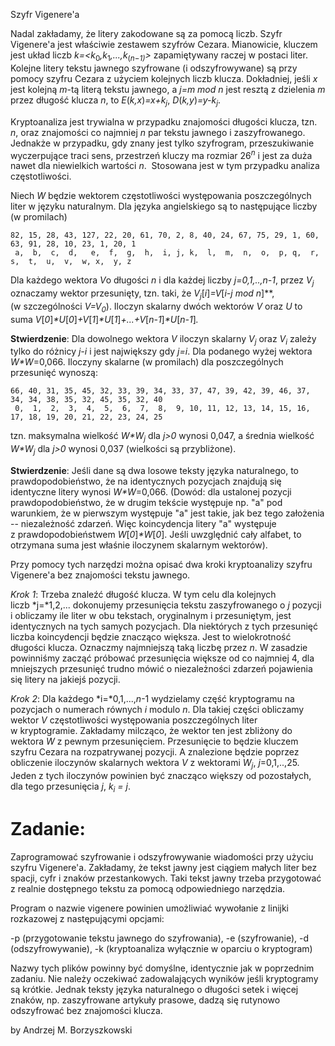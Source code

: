 Szyfr Vigenere'a

Nadal zakładamy, że litery zakodowane są za pomocą liczb. Szyfr Vigenere'a jest właściwie zestawem szyfrów Cezara. Mianowicie, kluczem jest układ liczb *k=\<k*<sub>0</sub>*,k*<sub>1</sub>*,...,k*<sub>(*n−*1)</sub>*\>* zapamiętywany raczej w postaci liter. Kolejne litery tekstu jawnego szyfrowane (i odszyfrowywane) są przy pomocy szyfru Cezara z użyciem kolejnych liczb klucza. Dokładniej, jeśli *x* jest kolejną *m*-tą literą tekstu jawnego, a *j=m *mod* n* jest resztą z dzielenia *m* przez długość klucza *n*, to *E*(*k,x*)*=x+k<sub>j</sub>*, *D*(*k,y*)*=y-k<sub>j</sub>*.

Kryptoanaliza jest trywialna w przypadku znajomości długości klucza, tzn. *n*, oraz znajomości co najmniej *n* par tekstu jawnego i zaszyfrowanego. Jednakże w przypadku, gdy znany jest tylko szyfrogram, przeszukiwanie wyczerpujące traci sens, przestrzeń kluczy ma rozmiar 26<sup>*n*</sup> i jest za duża nawet dla niewielkich wartości *n*.  Stosowana jest w tym przypadku analiza częstotliwości.

Niech *W* będzie wektorem częstotliwości występowania poszczególnych liter w języku naturalnym. Dla języka angielskiego są to następujące liczby (w promilach)

    82, 15, 28, 43, 127, 22, 20, 61, 70, 2, 8, 40, 24, 67, 75, 29, 1, 60, 63, 91, 28, 10, 23, 1, 20, 1
     a,  b,  c,  d,   e,  f,  g,  h,  i, j, k,  l,  m,  n,  o,  p, q,  r,  s,  t,  u,  v,  w, x,  y, z

Dla każdego wektora *V*o długości *n* i dla każdej liczby *j=0,1,..,n-1*, przez *V<sub>j</sub>* oznaczamy wektor przesunięty, tzn. taki, że *V<sub>j</sub>*[*i*]*=V*[*i-j mod n*]**, (w szczególności *V=V<sub>0</sub>*). Iloczyn skalarny dwóch wektorów *V* oraz *U* to suma *V*[*0*]*\*U*[*0*]*+V*[*1*]*\*U*[*1*]*+...+V*[*n-1*]*\*U*[*n-1*]*.*

**Stwierdzenie**: Dla dowolnego wektora *V* iloczyn skalarny *V<sub>j</sub>* oraz *V<sub>i</sub>* zależy tylko do różnicy *j-i* i jest największy gdy *j=i*. Dla podanego wyżej wektora *W\*W*=0,066. Iloczyny skalarne (w promilach) dla poszczególnych przesunięć wynoszą:

    66, 40, 31, 35, 45, 32, 33, 39, 34, 33, 37, 47, 39, 42, 39, 46, 37, 34, 34, 38, 35, 32, 45, 35, 32, 40
     0,  1,  2,  3,  4,  5,  6,  7,  8,  9, 10, 11, 12, 13, 14, 15, 16, 17, 18, 19, 20, 21, 22, 23, 24, 25

tzn. maksymalna wielkość *W\*W<sub>j</sub>* dla *j\>0* wynosi 0,047, a średnia wielkość *W\*W<sub>j</sub>* dla *j\>0* wynosi 0,037 (wielkości są przybliżone).

**Stwierdzenie**: Jeśli dane są dwa losowe teksty języka naturalnego, to prawdopodobieństwo, że na identycznych pozycjach znajdują się identyczne litery wynosi *W\*W*=0,066. (Dowód: dla ustalonej pozycji prawdopodobieństwo, że w drugim tekście występuje np. "a" pod warunkiem, że w pierwszym występuje "a" jest takie, jak bez tego założenia -- niezależność zdarzeń. Więc koincydencja litery "a" występuje z prawdopodobieństwem *W*[*0*]*\*W*[*0*]. Jeśli uwzględnić cały alfabet, to otrzymana suma jest właśnie iloczynem skalarnym wektorów).

Przy pomocy tych narzędzi można opisać dwa kroki kryptoanalizy szyfru Vigenere'a bez znajomości tekstu jawnego.

*Krok 1*: Trzeba znaleźć długość klucza. W tym celu dla kolejnych liczb *j=*1,2,... dokonujemy przesunięcia tekstu zaszyfrowanego o *j* pozycji i obliczamy ile liter w obu tekstach, oryginalnym i przesuniętym, jest identycznych na tych samych pozycjach. Dla niektórych z tych przesunięć liczba koincydencji będzie znacząco większa. Jest to wielokrotność długości klucza. Oznaczmy najmniejszą taką liczbę przez *n*. W zasadzie powinniśmy zacząć próbować przesunięcia większe od co najmniej 4, dla mniejszych przesunięć trudno mówić o niezależności zdarzeń pojawienia się litery na jakiejś pozycji.

*Krok 2*: Dla każdego *i=*0,1,...,*n*-1 wydzielamy część kryptogramu na pozycjach o numerach równych *i* modulo *n*. Dla takiej części obliczamy wektor *V* częstotliwości występowania poszczególnych liter w kryptogramie. Zakładamy milcząco, że wektor ten jest zbliżony do wektora *W* z pewnym przesunięciem. Przesunięcie to będzie kluczem szyfru Cezara na rozpatrywanej pozycji. A znalezione będzie poprzez obliczenie iloczynów skalarnych wektora *V* z wektorami *W<sub>j</sub>*, *j*=0,1,..,25. Jeden z tych iloczynów powinien być znacząco większy od pozostałych, dla tego przesunięcia *j*, *k<sub>i</sub> = j*.

Zadanie:
========

Zaprogramować szyfrowanie i odszyfrowywanie wiadomości przy użyciu szyfru Vigenere'a. Zakładamy, że tekst jawny jest ciągiem małych liter bez spacji, cyfr i znaków przestankowych. Taki tekst jawny trzeba przygotować z realnie dostępnego tekstu za pomocą odpowiedniego narzędzia.

Program o nazwie vigenere powinien umożliwiać wywołanie z linijki rozkazowej z następującymi opcjami:

-p (przygotowanie tekstu jawnego do szyfrowania),
 -e (szyfrowanie),
 -d (odszyfrowywanie),
 -k (kryptoanaliza wyłącznie w oparciu o kryptogram)

Nazwy tych plików powinny być domyślne, identycznie jak w poprzednim zadaniu. Nie należy oczekiwać zadowalających wyników jeśli kryptogramy są krótkie. Jednak teksty języka naturalnego o długości setek i więcej znaków, np. zaszyfrowane artykuły prasowe, dadzą się rutynowo odszyfrować bez znajomości klucza.


by Andrzej M. Borzyszkowski
